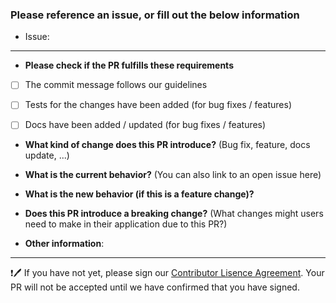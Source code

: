 ### Please reference an issue, or fill out the below information

- Issue: 

---

* **Please check if the PR fulfills these requirements**
- [ ] The commit message follows our guidelines
- [ ] Tests for the changes have been added (for bug fixes / features)
- [ ] Docs have been added / updated (for bug fixes / features)


* **What kind of change does this PR introduce?** (Bug fix, feature, docs update, ...)



* **What is the current behavior?** (You can also link to an open issue here)



* **What is the new behavior (if this is a feature change)?**



* **Does this PR introduce a breaking change?** (What changes might users need to make in their application due to this PR?)



* **Other information**:

---

❗️🖊   If you have not yet, please sign our [Contributor Lisence Agreement](https://docs.google.com/forms/d/e/1FAIpQLSfJPpwIv8MJkzxj41zBhnBDkrziQr9Tn_Z8hl5fRyY0xZnDuQ/viewform). 
Your PR will not be accepted until we have confirmed that you have signed.

